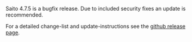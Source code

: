 <!--
title: Saito 4.7.5 released
template: whats-new
date: 2015-06-27
author: Schlaefer
-->

Saito 4.7.5 is a bugfix release. Due to included security fixes an update is recommended.

For a detailed change-list and update-instructions see the [github release page](https://github.com/Schlaefer/Saito/releases/tag/4.7.5).